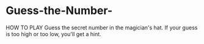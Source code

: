 # Guess-the-Number-

HOW TO PLAY
Guess the secret number in the magician's hat. If your guess is too high or too low, you'll get a hint.

